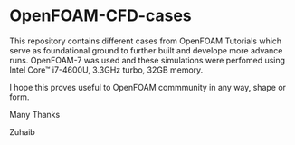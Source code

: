 # OpenFOAM-CFD-cases
This repository contains different cases from OpenFOAM Tutorials which serve as foundational ground to further built and develope more advance runs. OpenFOAM-7 was used and these simulations were perfomed using Intel Core™ i7-4600U, 3.3GHz turbo, 32GB memory. 

I hope this proves useful to OpenFOAM commmunity in any way, shape or form.

Many Thanks

Zuhaib
